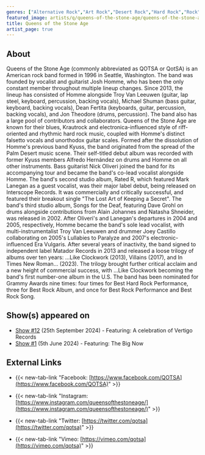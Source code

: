 ```yaml
---
genres: ["Alternative Rock","Art Rock","Desert Rock","Hard Rock","Rock","Stoner Rock","Garage Rock Revival"]
featured_image: artists/q/queens-of-the-stone-age/queens-of-the-stone-age.jpg
title: Queens of the Stone Age
artist_page: true
---
```

## About

Queens of the Stone Age (commonly abbreviated as QOTSA or QotSA) is an American rock band formed in 1996 in Seattle, Washington. The band was founded by vocalist and guitarist Josh Homme, who has been the only constant member throughout multiple lineup changes. Since 2013, the lineup has consisted of Homme alongside Troy Van Leeuwen (guitar, lap steel, keyboard, percussion, backing vocals), Michael Shuman (bass guitar, keyboard, backing vocals), Dean Fertita (keyboards, guitar, percussion, backing vocals), and Jon Theodore (drums, percussion). The band also has a large pool of contributors and collaborators. Queens of the Stone Age are known for their blues, Krautrock and electronica-influenced style of riff-oriented and rhythmic hard rock music, coupled with Homme's distinct falsetto vocals and unorthodox guitar scales.
Formed after the dissolution of Homme's previous band Kyuss, the band originated from the spread of the Palm Desert music scene. Their self-titled debut album was recorded with former Kyuss members Alfredo Hernández on drums and Homme on all other instruments. Bass guitarist Nick Oliveri joined the band for its accompanying tour and became the band's co-lead vocalist alongside Homme. The band's second studio album, Rated R, which featured Mark Lanegan as a guest vocalist, was their major label debut, being released on Interscope Records. It was commercially and critically successful, and featured their breakout single "The Lost Art of Keeping a Secret". The band's third studio album, Songs for the Deaf, featuring Dave Grohl on drums alongside contributions from Alain Johannes and Natasha Shneider, was released in 2002.
After Oliveri's and Lanegan's departures in 2004 and 2005, respectively, Homme became the band's sole lead vocalist, with multi-instrumentalist Troy Van Leeuwen and drummer Joey Castillo collaborating on 2005's Lullabies to Paralyze and 2007's electronic-influenced Era Vulgaris. After several years of inactivity, the band signed to independent label Matador Records in 2013 and released a loose trilogy of albums over ten years: ...Like Clockwork (2013), Villains (2017), and In Times New Roman... (2023). The trilogy brought further critical acclaim and a new height of commercial success, with ...Like Clockwork becoming the band's first number-one album in the U.S.
The band has been nominated for Grammy Awards nine times: four times for Best Hard Rock Performance, three for Best Rock Album, and once for Best Rock Performance and Best Rock Song.



## Show(s) appeared on

- [Show #12](/shows/featuring-a-celebration-of-vertigo-records/) (25th September 2024) - Featuring: A celebration of Vertigo Records
- [Show #1](/shows/featuring-the-big-now/) (5th June 2024) - Featuring: The Big Now

## External Links

- {{< new-tab-link "Facebook: [https://www.facebook.com/QOTSA](https://www.facebook.com/QOTSA)" >}}

- {{< new-tab-link "Instagram: [https://www.instagram.com/queensofthestoneage/](https://www.instagram.com/queensofthestoneage/)" >}}

- {{< new-tab-link "Twitter: [https://twitter.com/qotsa](https://twitter.com/qotsa)" >}}

- {{< new-tab-link "Vimeo: [https://vimeo.com/qotsa](https://vimeo.com/qotsa)" >}}

